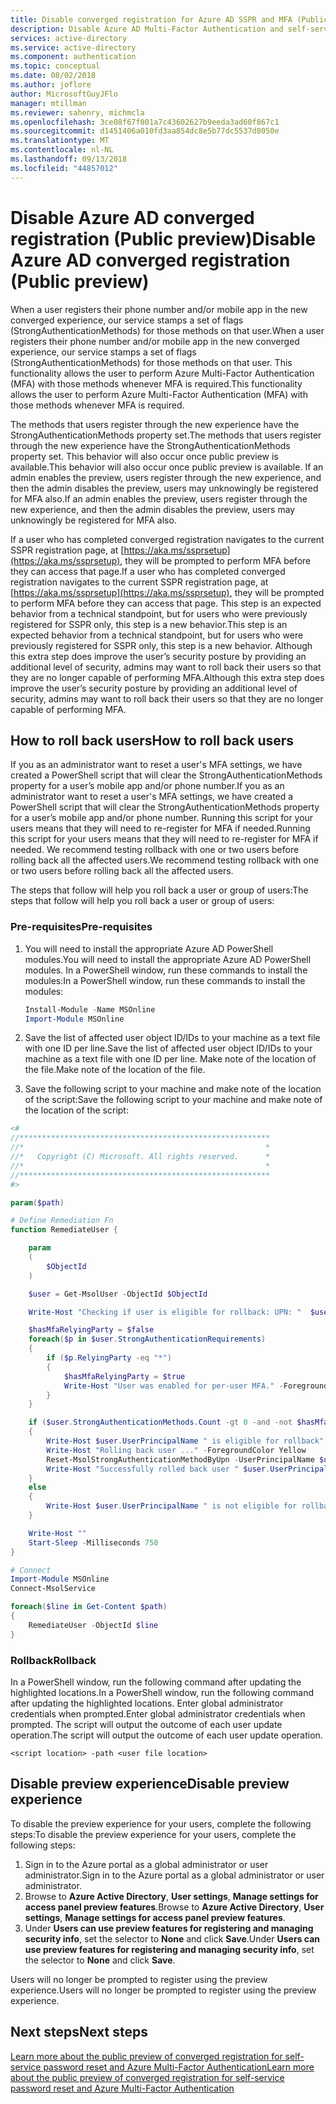 ```yaml
---
title: Disable converged registration for Azure AD SSPR and MFA (Public preview)
description: Disable Azure AD Multi-Factor Authentication and self-service password reset registration (Public preview)
services: active-directory
ms.service: active-directory
ms.component: authentication
ms.topic: conceptual
ms.date: 08/02/2018
ms.author: joflore
author: MicrosoftGuyJFlo
manager: mtillman
ms.reviewer: sahenry, michmcla
ms.openlocfilehash: 3ce08f67f001a7c43602627b9eeda3ad60f867c1
ms.sourcegitcommit: d1451406a010fd3aa854dc8e5b77dc5537d8050e
ms.translationtype: MT
ms.contentlocale: nl-NL
ms.lasthandoff: 09/13/2018
ms.locfileid: "44857012"
---
```

# <a name="disable-azure-ad-converged-registration-public-preview"></a><span data-ttu-id="5fe06-103">Disable Azure AD converged registration (Public preview)</span><span class="sxs-lookup"><span data-stu-id="5fe06-103">Disable Azure AD converged registration (Public preview)</span></span>

<span data-ttu-id="5fe06-104">When a user registers their phone number and/or mobile app in the new converged experience, our service stamps a set of flags (StrongAuthenticationMethods) for those methods on that user.</span><span class="sxs-lookup"><span data-stu-id="5fe06-104">When a user registers their phone number and/or mobile app in the new converged experience, our service stamps a set of flags (StrongAuthenticationMethods) for those methods on that user.</span></span> <span data-ttu-id="5fe06-105">This functionality allows the user to perform Azure Multi-Factor Authentication (MFA) with those methods whenever MFA is required.</span><span class="sxs-lookup"><span data-stu-id="5fe06-105">This functionality allows the user to perform Azure Multi-Factor Authentication (MFA) with those methods whenever MFA is required.</span></span>

<span data-ttu-id="5fe06-106">The methods that users register through the new experience have the StrongAuthenticationMethods property set.</span><span class="sxs-lookup"><span data-stu-id="5fe06-106">The methods that users register through the new experience have the StrongAuthenticationMethods property set.</span></span> <span data-ttu-id="5fe06-107">This behavior will also occur once public preview is available.</span><span class="sxs-lookup"><span data-stu-id="5fe06-107">This behavior will also occur once public preview is available.</span></span> <span data-ttu-id="5fe06-108">If an admin enables the preview, users register through the new experience, and then the admin disables the preview, users may unknowingly be registered for MFA also.</span><span class="sxs-lookup"><span data-stu-id="5fe06-108">If an admin enables the preview, users register through the new experience, and then the admin disables the preview, users may unknowingly be registered for MFA also.</span></span>

<span data-ttu-id="5fe06-109">If a user who has completed converged registration navigates to the current SSPR registration page, at [https://aka.ms/ssprsetup](https://aka.ms/ssprsetup), they will be prompted to perform MFA before they can access that page.</span><span class="sxs-lookup"><span data-stu-id="5fe06-109">If a user who has completed converged registration navigates to the current SSPR registration page, at [https://aka.ms/ssprsetup](https://aka.ms/ssprsetup), they will be prompted to perform MFA before they can access that page.</span></span> <span data-ttu-id="5fe06-110">This step is an expected behavior from a technical standpoint, but for users who were previously registered for SSPR only, this step is a new behavior.</span><span class="sxs-lookup"><span data-stu-id="5fe06-110">This step is an expected behavior from a technical standpoint, but for users who were previously registered for SSPR only, this step is a new behavior.</span></span> <span data-ttu-id="5fe06-111">Although this extra step does improve the user’s security posture by providing an additional level of security, admins may want to roll back their users so that they are no longer capable of performing MFA.</span><span class="sxs-lookup"><span data-stu-id="5fe06-111">Although this extra step does improve the user’s security posture by providing an additional level of security, admins may want to roll back their users so that they are no longer capable of performing MFA.</span></span>  

## <a name="how-to-roll-back-users"></a><span data-ttu-id="5fe06-112">How to roll back users</span><span class="sxs-lookup"><span data-stu-id="5fe06-112">How to roll back users</span></span>

<span data-ttu-id="5fe06-113">If you as an administrator want to reset a user's MFA settings, we have created a PowerShell script that will clear the StrongAuthenticationMethods property for a user’s mobile app and/or phone number.</span><span class="sxs-lookup"><span data-stu-id="5fe06-113">If you as an administrator want to reset a user's MFA settings, we have created a PowerShell script that will clear the StrongAuthenticationMethods property for a user’s mobile app and/or phone number.</span></span> <span data-ttu-id="5fe06-114">Running this script for your users means that they will need to re-register for MFA if needed.</span><span class="sxs-lookup"><span data-stu-id="5fe06-114">Running this script for your users means that they will need to re-register for MFA if needed.</span></span> <span data-ttu-id="5fe06-115">We recommend testing rollback with one or two users before rolling back all the affected users.</span><span class="sxs-lookup"><span data-stu-id="5fe06-115">We recommend testing rollback with one or two users before rolling back all the affected users.</span></span>

<span data-ttu-id="5fe06-116">The steps that follow will help you roll back a user or group of users:</span><span class="sxs-lookup"><span data-stu-id="5fe06-116">The steps that follow will help you roll back a user or group of users:</span></span>

### <a name="pre-requisites"></a><span data-ttu-id="5fe06-117">Pre-requisites</span><span class="sxs-lookup"><span data-stu-id="5fe06-117">Pre-requisites</span></span>

1. <span data-ttu-id="5fe06-118">You will need to install the appropriate Azure AD PowerShell modules.</span><span class="sxs-lookup"><span data-stu-id="5fe06-118">You will need to install the appropriate Azure AD PowerShell modules.</span></span> <span data-ttu-id="5fe06-119">In a PowerShell window, run these commands to install the modules:</span><span class="sxs-lookup"><span data-stu-id="5fe06-119">In a PowerShell window, run these commands to install the modules:</span></span>

   ```powershell
   Install-Module -Name MSOnline
   Import-Module MSOnline
   ```

1. <span data-ttu-id="5fe06-120">Save the list of affected user object ID/IDs to your machine as a text file with one ID per line.</span><span class="sxs-lookup"><span data-stu-id="5fe06-120">Save the list of affected user object ID/IDs to your machine as a text file with one ID per line.</span></span> <span data-ttu-id="5fe06-121">Make note of the location of the file.</span><span class="sxs-lookup"><span data-stu-id="5fe06-121">Make note of the location of the file.</span></span>
1. <span data-ttu-id="5fe06-122">Save the following script to your machine and make note of the location of the script:</span><span class="sxs-lookup"><span data-stu-id="5fe06-122">Save the following script to your machine and make note of the location of the script:</span></span>

```powershell
<# 
//********************************************************
//*                                                      *
//*   Copyright (C) Microsoft. All rights reserved.      *
//*                                                      *
//********************************************************
#>

param($path)

# Define Remediation Fn
function RemediateUser {

    param  
    (
        $ObjectId
    )

    $user = Get-MsolUser -ObjectId $ObjectId

    Write-Host "Checking if user is eligible for rollback: UPN: "  $user.UserPrincipalName  " ObjectId: "  $user.ObjectId -ForegroundColor Yellow

    $hasMfaRelyingParty = $false
    foreach($p in $user.StrongAuthenticationRequirements)
    {
        if ($p.RelyingParty -eq "*")
        {
            $hasMfaRelyingParty = $true
            Write-Host "User was enabled for per-user MFA." -ForegroundColor Yellow
        }
    }

    if ($user.StrongAuthenticationMethods.Count -gt 0 -and -not $hasMfaRelyingParty)
    {
        Write-Host $user.UserPrincipalName " is eligible for rollback" -ForegroundColor Yellow
        Write-Host "Rolling back user ..." -ForegroundColor Yellow
        Reset-MsolStrongAuthenticationMethodByUpn -UserPrincipalName $user.UserPrincipalName
        Write-Host "Successfully rolled back user " $user.UserPrincipalName -ForegroundColor Green
    }
    else
    {
        Write-Host $user.UserPrincipalName " is not eligible for rollback. No action required."
    }

    Write-Host ""
    Start-Sleep -Milliseconds 750
}

# Connect
Import-Module MSOnline
Connect-MsolService

foreach($line in Get-Content $path)
{
    RemediateUser -ObjectId $line
}
```

### <a name="rollback"></a><span data-ttu-id="5fe06-123">Rollback</span><span class="sxs-lookup"><span data-stu-id="5fe06-123">Rollback</span></span>

<span data-ttu-id="5fe06-124">In a PowerShell window, run the following command after updating the highlighted locations.</span><span class="sxs-lookup"><span data-stu-id="5fe06-124">In a PowerShell window, run the following command after updating the highlighted locations.</span></span> <span data-ttu-id="5fe06-125">Enter global administrator credentials when prompted.</span><span class="sxs-lookup"><span data-stu-id="5fe06-125">Enter global administrator credentials when prompted.</span></span> <span data-ttu-id="5fe06-126">The script will output the outcome of each user update operation.</span><span class="sxs-lookup"><span data-stu-id="5fe06-126">The script will output the outcome of each user update operation.</span></span>

`<script location> -path <user file location>`

## <a name="disable-preview-experience"></a><span data-ttu-id="5fe06-127">Disable preview experience</span><span class="sxs-lookup"><span data-stu-id="5fe06-127">Disable preview experience</span></span>

<span data-ttu-id="5fe06-128">To disable the preview experience for your users, complete the following steps:</span><span class="sxs-lookup"><span data-stu-id="5fe06-128">To disable the preview experience for your users, complete the following steps:</span></span>

1. <span data-ttu-id="5fe06-129">Sign in to the Azure portal as a global administrator or user administrator.</span><span class="sxs-lookup"><span data-stu-id="5fe06-129">Sign in to the Azure portal as a global administrator or user administrator.</span></span>
2. <span data-ttu-id="5fe06-130">Browse to **Azure Active Directory**, **User settings**, **Manage settings for access panel preview features**.</span><span class="sxs-lookup"><span data-stu-id="5fe06-130">Browse to **Azure Active Directory**, **User settings**, **Manage settings for access panel preview features**.</span></span>
3. <span data-ttu-id="5fe06-131">Under **Users can use preview features for registering and managing security info**, set the selector to **None** and click **Save**.</span><span class="sxs-lookup"><span data-stu-id="5fe06-131">Under **Users can use preview features for registering and managing security info**, set the selector to **None** and click **Save**.</span></span>

<span data-ttu-id="5fe06-132">Users will no longer be prompted to register using the preview experience.</span><span class="sxs-lookup"><span data-stu-id="5fe06-132">Users will no longer be prompted to register using the preview experience.</span></span>

## <a name="next-steps"></a><span data-ttu-id="5fe06-133">Next steps</span><span class="sxs-lookup"><span data-stu-id="5fe06-133">Next steps</span></span>

[<span data-ttu-id="5fe06-134">Learn more about the public preview of converged registration for self-service password reset and Azure Multi-Factor Authentication</span><span class="sxs-lookup"><span data-stu-id="5fe06-134">Learn more about the public preview of converged registration for self-service password reset and Azure Multi-Factor Authentication</span></span>](concept-registration-mfa-sspr-converged.md)